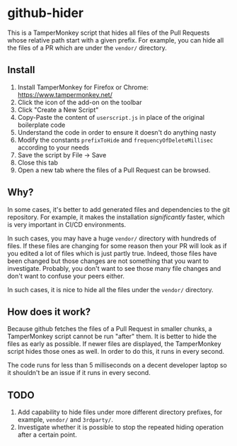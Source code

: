 # github-hider
This is a TamperMonkey script that hides all files of the Pull Requests whose relative path start with a given prefix. For example, you can hide all the files of a PR which are under the `vendor/` directory.

## Install

1. Install TamperMonkey for Firefox or Chrome: https://www.tampermonkey.net/
1. Click the icon of the add-on on the toolbar
1. Click "Create a New Script"
1. Copy-Paste the content of `userscript.js` in place of the original boilerplate code
1. Understand the code in order to ensure it doesn't do anything nasty
1. Modify the constants `prefixToHide` and `frequencyOfDeleteMillisec` according to your needs
1. Save the script by File -> Save
1. Close this tab
1. Open a new tab where the files of a Pull Request can be browsed.

## Why?

In some cases, it's better to add generated files and dependencies to the git repository. For example, it makes the installation _significantly_ faster, which is very important in CI/CD environments.

In such cases, you may have a huge `vendor/` directory with hundreds of files. If these files are changing for some reason then your PR will look as if you edited a lot of files which is just partly true. Indeed, those files have been changed but those changes are not something that you want to investigate. Probably, you don't want to see those many file changes and don't want to confuse your peers either. 

In such cases, it is nice to hide all the files under the `vendor/` directory. 

## How does it work?

Because github fetches the files of a Pull Request in smaller chunks, a TamperMonkey script cannot be run "after" them. It is better to hide the files as early as possible. If newer files are displayed, the TamperMonkey script hides those ones as well. In order to do this, it runs in every second. 

The code runs for less than 5 milliseconds on a decent developer laptop so it shouldn't be an issue if it runs in every second. 

## TODO

1. Add capability to hide files under more different directory prefixes, for example, `vendor/` and `3rdparty/`. 
1. Investigate whether it is possible to stop the repeated hiding operation after a certain point.
